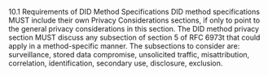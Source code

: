 10.1 Requirements of DID Method Specifications DID method specifications MUST
include their own Privacy Considerations sections, if only to point to the
general privacy considerations in this section. The DID method privacy section
MUST discuss any subsection of section 5 of RFC 6973t that could apply in a
method-specific manner. The subsections to consider are: surveillance, stored
data compromise, unsolicited traffic, misattribution, correlation,
identification, secondary use, disclosure, exclusion.


